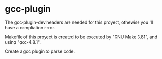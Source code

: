 gcc-plugin
==========
The gcc-plugin-dev headers are needed for this proyect, othewise you 'll have a compliation error.

Makefile of this proyect is created to be executed by "GNU Make 3.81", and using "gcc-4.8.1".

Create a gcc plugin to parse code.

